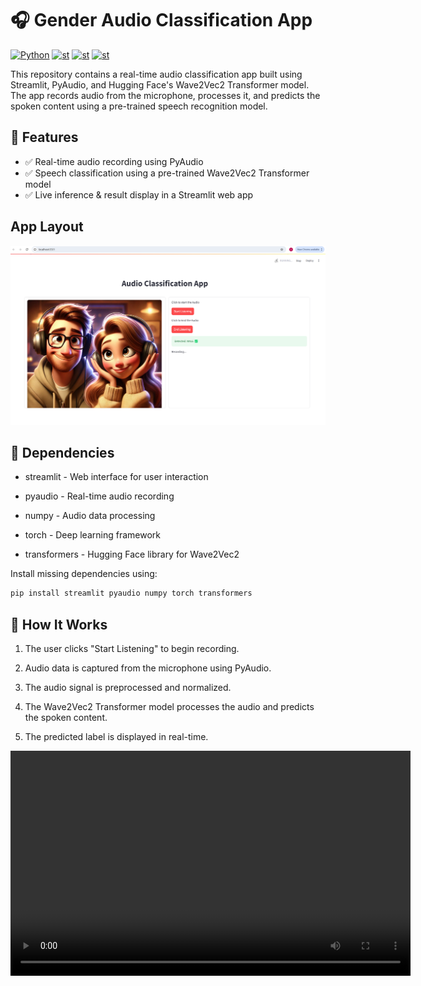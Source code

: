 # 🎧 Gender Audio Classification App

  <a href="https://www.python.org/"><img alt="Python" src="https://img.shields.io/badge/python-3.8-blue?style=flat-square" /></a>
  <a href="https://streamlit.io/"><img alt="st" src="https://img.shields.io/badge/Made with-Streamlit-blueviolet?style=flat-square" /></a>
  <a href="https://huggingface.co/alefiury/wav2vec2-large-xlsr-53-gender-recognition-librispeech"><img alt="st" src="https://img.shields.io/badge/Wave2Vec-yellow" /></a>
  <a href="https://openai.com/"><img alt="st" src="https://img.shields.io/badge/PyAudio-green" /></a>
  
This repository contains a real-time audio classification app built using Streamlit, PyAudio, and Hugging Face's Wave2Vec2 Transformer model. The app records audio from the microphone, processes it, and predicts the spoken content using a pre-trained speech recognition model.

## 🚀 Features

- ✅ Real-time audio recording using PyAudio
- ✅ Speech classification using a pre-trained Wave2Vec2 Transformer model
- ✅ Live inference & result display in a Streamlit web app

  
## App Layout
  ![alt text](https://github.com/Tejas-Shanbhag/Gender_Audio_Classification/blob/main/assets/app.png)


## 🔧 Dependencies

- streamlit - Web interface for user interaction

- pyaudio - Real-time audio recording

- numpy - Audio data processing

- torch - Deep learning framework

- transformers - Hugging Face library for Wave2Vec2

Install missing dependencies using:
```bash
pip install streamlit pyaudio numpy torch transformers
```

## 🎯 How It Works

1. The user clicks "Start Listening" to begin recording.

2. Audio data is captured from the microphone using PyAudio.

3. The audio signal is preprocessed and normalized.

4. The Wave2Vec2 Transformer model processes the audio and predicts the spoken content.

5. The predicted label is displayed in real-time.


<video src="https://github.com/Tejas-Shanbhag/Gender_Audio_Classification/blob/main/assets/app_video.mp4" controls width="640" height="360"></video>

